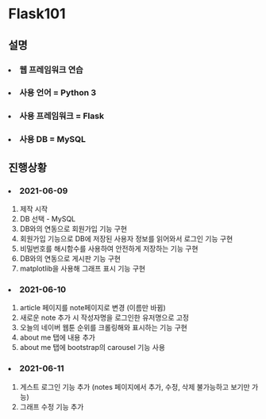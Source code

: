 # Flask101

## 설명

### <li> 웹 프레임워크 연습
### <li> 사용 언어 = Python 3
### <li> 사용 프레임워크 = Flask
### <li> 사용 DB = MySQL

## 진행상황

### <li> 2021-06-09
1. 제작 시작 
2. DB 선택 - MySQL 
3. DB와의 연동으로 회원가입 기능 구현
4. 회원가입 기능으로 DB에 저장된 사용자 정보를 읽어와서 로그인 기능 구현
5. 비밀번호를 해시함수를 사용하여 안전하게 저장하는 기능 구현
6. DB와의 연동으로 게시판 기능 구현
7. matplotlib을 사용해 그래프 표시 기능 구현

### <li> 2021-06-10
1. article 페이지를 note페이지로 변경 (이름만 바뀜)
2. 새로운 note 추가 시 작성자명을 로그인한 유저명으로 고정
3. 오늘의 네이버 웹툰 순위를 크롤링해와 표시하는 기능 구현
4. about me 탭에 내용 추가
5. about me 탭에 bootstrap의 carousel 기능 사용

### <li> 2021-06-11
1. 게스트 로그인 기능 추가 (notes 페이지에서 추가, 수정, 삭제 불가능하고 보기만 가능)
2. 그래프 수정 기능 추가
